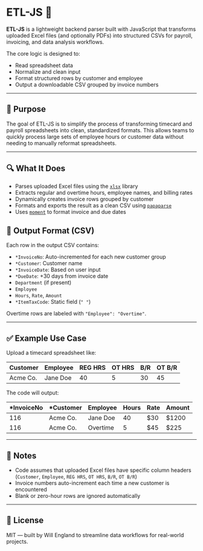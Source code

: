 # ETL-JS 🧾

**ETL-JS** is a lightweight backend parser built with JavaScript that transforms uploaded Excel files (and optionally PDFs) into structured CSVs for payroll, invoicing, and data analysis workflows.

The core logic is designed to:

- Read spreadsheet data
- Normalize and clean input
- Format structured rows by customer and employee
- Output a downloadable CSV grouped by invoice numbers

---

## 🧠 Purpose

The goal of ETL-JS is to simplify the process of transforming timecard and payroll spreadsheets into clean, standardized formats. This allows teams to quickly process large sets of employee hours or customer data without needing to manually reformat spreadsheets.

---

## 🔍 What It Does

- Parses uploaded Excel files using the [`xlsx`](https://www.npmjs.com/package/xlsx) library
- Extracts regular and overtime hours, employee names, and billing rates
- Dynamically creates invoice rows grouped by customer
- Formats and exports the result as a clean CSV using [`papaparse`](https://www.papaparse.com/)
- Uses [`moment`](https://momentjs.com/) to format invoice and due dates

## 🔄 Output Format (CSV)

Each row in the output CSV contains:

- `*InvoiceNo`: Auto-incremented for each new customer group
- `*Customer`: Customer name
- `*InvoiceDate`: Based on user input
- `*DueDate`: +30 days from invoice date
- `Department` (if present)
- `Employee`
- `Hours`, `Rate`, `Amount`
- `*ItemTaxCode`: Static field (`" "`)

Overtime rows are labeled with `"Employee": "Overtime"`.

---

## ✅ Example Use Case

Upload a timecard spreadsheet like:

| Customer | Employee | REG HRS | OT HRS | B/R | OT B/R |
|----------|----------|---------|--------|-----|--------|
| Acme Co. | Jane Doe | 40      | 5      | 30  | 45     |

The code will output:

| *InvoiceNo | *Customer | Employee | Hours | Rate | Amount |
|------------|------------|----------|--------|------|--------|
| 116        | Acme Co.   | Jane Doe | 40     | $30  | $1200  |
| 116        | Acme Co.   | Overtime | 5      | $45  | $225   |

---

## 📝 Notes

- Code assumes that uploaded Excel files have specific column headers (`Customer`, `Employee`, `REG HRS`, `OT HRS`, `B/R`, `OT B/R`)
- Invoice numbers auto-increment each time a new customer is encountered
- Blank or zero-hour rows are ignored automatically

---

## 📄 License

MIT — built by Will England to streamline data workflows for real-world projects.
